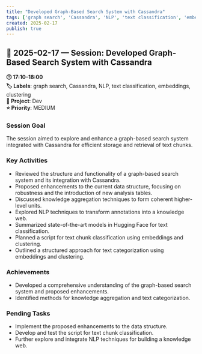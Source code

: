 ```yaml
---
title: "Developed Graph-Based Search System with Cassandra"
tags: ['graph search', 'Cassandra', 'NLP', 'text classification', 'embeddings', 'clustering']
created: 2025-02-17
publish: true
---
```


## 📅 2025-02-17 — Session: Developed Graph-Based Search System with Cassandra

**🕒 17:10–18:00**  
**🏷️ Labels**: graph search, Cassandra, NLP, text classification, embeddings, clustering  
**📂 Project**: Dev  
**⭐ Priority**: MEDIUM  


### Session Goal
The session aimed to explore and enhance a graph-based search system integrated with Cassandra for efficient storage and retrieval of text chunks.

### Key Activities
- Reviewed the structure and functionality of a graph-based search system and its integration with Cassandra.
- Proposed enhancements to the current data structure, focusing on robustness and the introduction of new analysis tables.
- Discussed knowledge aggregation techniques to form coherent higher-level units.
- Explored NLP techniques to transform annotations into a knowledge web.
- Summarized state-of-the-art models in Hugging Face for text classification.
- Planned a script for text chunk classification using embeddings and clustering.
- Outlined a structured approach for text categorization using embeddings and clustering.

### Achievements
- Developed a comprehensive understanding of the graph-based search system and proposed enhancements.
- Identified methods for knowledge aggregation and text categorization.

### Pending Tasks
- Implement the proposed enhancements to the data structure.
- Develop and test the script for text chunk classification.
- Further explore and integrate NLP techniques for building a knowledge web.
